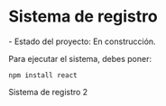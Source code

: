 <h1>Sistema de registro</h1>
- Estado del proyecto: En construcción.

Para ejecutar el sistema, debes poner:

```npm install react```

Sistema de registro 2
